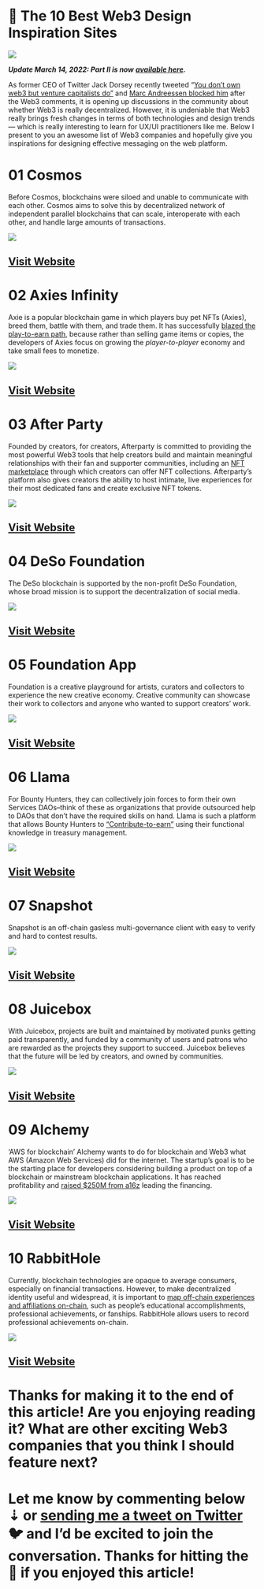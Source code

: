 
# 🔮 The 10 Best Web3 Design Inspiration Sites

![](https://miro.medium.com/max/1400/1*lqnbWZ4PHSAI3OrE8f-etQ.png)

**_Update March 14, 2022: Part II is now_** [**_available here_**](https://blog.cryptostars.is/part-ii-the-10-best-web3-design-inspiration-sites-45dd6faf8ce0)**_._**

As former CEO of Twitter Jack Dorsey recently tweeted “[You don’t own web3 but venture capitalists do”](https://twitter.com/jack/status/1473139010197508098)  and  [Marc Andreessen blocked him](https://www.cnbc.com/2021/12/23/jack-dorsey-blocked-by-marc-andreessen-on-twitter-after-web3-comments.html)  after the Web3 comments, it is opening up discussions in the community about whether Web3 is really decentralized. However, it is undeniable that Web3 really brings fresh changes in terms of both technologies and design trends — which is really interesting to learn for UX/UI practitioners like me. Below I present to you an awesome list of Web3 companies and hopefully give you inspirations for designing effective messaging on the web platform.

# 01 Cosmos

Before Cosmos, blockchains were siloed and unable to communicate with each other. Cosmos aims to solve this by decentralized network of independent parallel blockchains that can scale, interoperate with each other, and handle large amounts of transactions.

![](https://miro.medium.com/max/1400/1*kRwPhkn5tIjFD9cx1KUK-w.png)

## [Visit Website](https://cosmos.network/)

# 02 Axies Infinity

Axie is a popular blockchain game in which players buy pet NFTs (Axies), breed them, battle with them, and trade them. It has successfully  [blazed the play-to-earn path](https://future.a16z.com/the-future-of-work-daos-crypto-networks/), because rather than selling game items or copies, the developers of Axies focus on growing the  _player-to-player_ economy and take small fees to monetize.

![](https://miro.medium.com/max/1400/1*sJ5yfnpSBXo8wKsddFy6IA.png)

## [Visit Website](https://axieinfinity.com/)

# 03 After Party

Founded by creators, for creators, Afterparty is committed to providing the most powerful Web3 tools that help creators build and maintain meaningful relationships with their fan and supporter communities, including an  [NFT marketplace](https://www.businesswire.com/news/home/20210819005609/en/Afterparty-Launches-Web3-Platform-to-Usher-in-New-Creator-Economy)  through which creators can offer NFT collections. Afterparty’s platform also gives creators the ability to host intimate, live experiences for their most dedicated fans and create exclusive NFT tokens.

![](https://miro.medium.com/max/1400/1*tR3Fu_QxOMTlyAxmlMijLg.png)

## [Visit Website](http://www.afterparty.ai/)

# 04 DeSo Foundation

The DeSo blockchain is supported by the non-profit DeSo Foundation, whose broad mission is to support the decentralization of social media.

![](https://miro.medium.com/max/1400/1*UVNMWBHX6m7XWVmCvgVPNg.png)

## [Visit Website](https://www.deso.org/)

# 05 Foundation App

Foundation is a creative playground for artists, curators and collectors to experience the new creative economy. Creative community can showcase their work to collectors and anyone who wanted to support creators’ work.

![](https://miro.medium.com/max/1400/1*-l070ZXRjrNR-gyI6fn9zA.png)

## [Visit Website](https://www.deso.org/)

# 06 Llama

For Bounty Hunters, they can collectively join forces to form their own Services DAOs–think of these as organizations that provide outsourced help to DAOs that don’t have the required skills on hand. Llama is such a platform that allows Bounty Hunters to  [“Contribute-to-earn”](https://future.a16z.com/the-future-of-work-daos-crypto-networks/)  using their functional knowledge in treasury management.

![](https://miro.medium.com/max/1400/1*QuMHyObkzDPM0PIp5YkG9g.png)

## [Visit Website](http://llama.xyz/)

# 07 Snapshot

Snapshot is an off-chain gasless multi-governance client with easy to verify and hard to contest results.

![](https://miro.medium.com/max/1400/1*gF_S_ouSgD046smsvpf0iA.png)

## [Visit Website](https://snapshot.org/)

# 08 Juicebox

With Juicebox, projects are built and maintained by motivated punks getting paid transparently, and funded by a community of users and patrons who are rewarded as the projects they support to succeed. Juicebox believes that the future will be led by creators, and owned by communities.

![](https://miro.medium.com/max/1400/1*U0EU4Kn3VR-BODUK_wYxZA.png)

## [Visit Website](https://juicebox.money/)

# 09 Alchemy

‘AWS for blockchain’ Alchemy wants to do for blockchain and Web3 what AWS (Amazon Web Services) did for the internet. ​​The startup’s goal is to be the starting place for developers considering building a product on top of a blockchain or mainstream blockchain applications. It has reached profitability and  [raised $250M from a16z](https://techcrunch.com/2021/10/28/aws-for-blockchain-alchemy-boost-valuation-to-3-5b-with-250m-raise/)  leading the financing.

![](https://miro.medium.com/max/1400/1*S7mwi8J8kuuNCurO7vm0wQ.png)

## [Visit Website](https://www.alchemy.com/)

# 10 RabbitHole

Currently, blockchain technologies are opaque to average consumers, especially on financial transactions. However, to make decentralized identity useful and widespread, it is important to  [map off-chain experiences and affiliations on-chain](https://future.a16z.com/decentralized-identity-on-chain-reputation/), such as people’s educational accomplishments, professional achievements, or fanships. RabbitHole allows users to record professional achievements on-chain.

![](https://miro.medium.com/max/1400/1*qPoP6Olkb8wrtGDXcfm8-Q.png)

## [Visit Website](https://rabbithole.gg/)

# Thanks for making it to the end of this article! Are you enjoying reading it? What are other exciting Web3 companies that you think I should feature next?

# Let me know by commenting below ⇣ or  [sending me a tweet on Twitter](https://twitter.com/lcdvirgo)  🐦 and I’d be excited to join the conversation. Thanks for hitting the 💚 if you enjoyed this article!